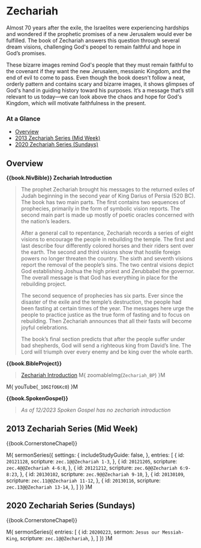 # Zechariah

Almost 70 years after the exile, the Israelites were experiencing
hardships and wondered if the prophetic promises of a new Jerusalem
would ever be fulfilled. The book of Zechariah answers this question
through several dream visions, challenging God's peopel to remain
faithful and hope in God’s promises.

These bizarre images remind God's people that they must remain
faithful to the covenant if they want the new Jerusalem, messianic
Kingdom, and the end of evil to come to pass. Even though the book
doesn't follow a neat, orderly pattern and contains scary and bizarre
images, it shows glimpses of God's hand in guiding history toward his
purposes. It’s a message that’s still relevant to us today—we can look
above the chaos and hope for God's Kingdom, which will motivate
faithfulness in the present.


### At a Glance

- [Overview](#overview)
- [2013 Zechariah Series (Mid Week)](#2013-zechariah-series-mid-week)
- [2020 Zechariah Series (Sundays)](#2020-zechariah-series-sundays)


## Overview

**{{book.NivBible}} Zechariah Introduction**

> The prophet Zechariah brought his messages to the returned exiles of
> Judah beginning in the second year of King Darius of Persia (520
> BC). The book has two main parts. The first contains two sequences of
> prophecies, primarily in the form of symbolic vision reports. The
> second main part is made up mostly of poetic oracles concerned with
> the nation’s leaders.
> 
> After a general call to repentance, Zechariah records a series of
> eight visions to encourage the people in rebuilding the temple. The
> first and last describe four differently colored horses and their
> riders sent over the earth. The second and third visions show that
> hostile foreign powers no longer threaten the country. The sixth and
> seventh visions report the removal of the people’s sins. The two
> central visions depict God establishing Joshua the high priest and
> Zerubbabel the governor. The overall message is that God has
> everything in place for the rebuilding project.
> 
> The second sequence of prophecies has six parts. Ever since the
> disaster of the exile and the temple’s destruction, the people had
> been fasting at certain times of the year. The messages here urge the
> people to practice justice as the true form of fasting and to focus on
> rebuilding. Then Zechariah announces that all their fasts will become
> joyful celebrations.
> 
> The book’s final section predicts that after the people suffer under
> bad shepherds, God will send a righteous king from David’s line. The
> Lord will triumph over every enemy and be king over the whole earth.


**{{book.BibleProject}}**

> [Zechariah Introduction](https://bibleproject.com/explore/video/zechariah/)
M{ zoomableImg(`Zechariah_BP`) }M

M{ youTube(`_106IfO6Kc0`) }M


**{{book.SpokenGospel}}**

> _As of 12/2023 Spoken Gospel has no zechariah introduction_




## 2013 Zechariah Series (Mid Week)

{{book.CornerstoneChapel}}

M{ sermonSeries({
  settings: {
    includeStudyGuide: false,
  },
  entries: [
    { id: `20121128`, scripture: `zec.1@@Zechariah 1-3`,      },
    { id: `20121205`, scripture: `zec.4@@Zechariah 4-6:8`,    },
    { id: `20121212`, scripture: `zec.6@@Zechariah 6:9-8:23`, },
    { id: `20130102`, scripture: `zec.9@@Zechariah 9-10`,     },
    { id: `20130109`, scripture: `zec.11@@Zechariah 11-12`,   },
    { id: `20130116`, scripture: `zec.13@@Zechariah 13-14`,   },
  ]
}) }M



## 2020 Zechariah Series (Sundays)

{{book.CornerstoneChapel}}

M{ sermonSeries({
  entries: [
    { id: `20200223`, sermon: `Jesus our Messiah-King`, scripture: `zec.1@@Zechariah`, },
  ]
}) }M
